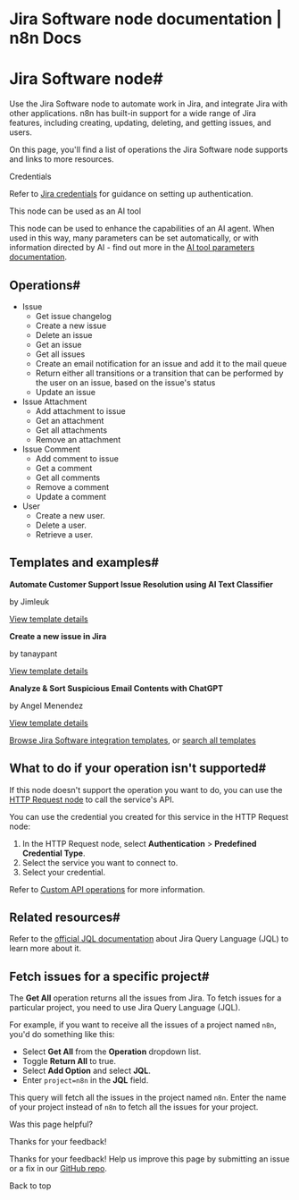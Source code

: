 # Jira Software node documentation | n8n Docs

[ ](https://github.com/n8n-io/n8n-docs/edit/main/docs/integrations/builtin/app-nodes/n8n-nodes-base.jira.md "Edit this page")

# Jira Software node#

Use the Jira Software node to automate work in Jira, and integrate Jira with other applications. n8n has built-in support for a wide range of Jira features, including creating, updating, deleting, and getting issues, and users. 

On this page, you'll find a list of operations the Jira Software node supports and links to more resources.

Credentials

Refer to [Jira credentials](../../credentials/jira/) for guidance on setting up authentication. 

This node can be used as an AI tool

This node can be used to enhance the capabilities of an AI agent. When used in this way, many parameters can be set automatically, or with information directed by AI - find out more in the [AI tool parameters documentation](../../../../advanced-ai/examples/using-the-fromai-function/).

## Operations#

  * Issue
    * Get issue changelog
    * Create a new issue
    * Delete an issue
    * Get an issue
    * Get all issues
    * Create an email notification for an issue and add it to the mail queue
    * Return either all transitions or a transition that can be performed by the user on an issue, based on the issue's status
    * Update an issue
  * Issue Attachment
    * Add attachment to issue
    * Get an attachment
    * Get all attachments
    * Remove an attachment
  * Issue Comment
    * Add comment to issue
    * Get a comment
    * Get all comments
    * Remove a comment
    * Update a comment
  * User
    * Create a new user.
    * Delete a user.
    * Retrieve a user.

## Templates and examples#

**Automate Customer Support Issue Resolution using AI Text Classifier**

by Jimleuk

[View template details](https://n8n.io/workflows/2468-automate-customer-support-issue-resolution-using-ai-text-classifier/)

**Create a new issue in Jira**

by tanaypant

[View template details](https://n8n.io/workflows/459-create-a-new-issue-in-jira/)

**Analyze & Sort Suspicious Email Contents with ChatGPT**

by Angel Menendez

[View template details](https://n8n.io/workflows/2666-analyze-and-sort-suspicious-email-contents-with-chatgpt/)

[Browse Jira Software integration templates](https://n8n.io/integrations/jira-software/), or [search all templates](https://n8n.io/workflows/)

## What to do if your operation isn't supported#

If this node doesn't support the operation you want to do, you can use the [HTTP Request node](../../core-nodes/n8n-nodes-base.httprequest/) to call the service's API.

You can use the credential you created for this service in the HTTP Request node: 

  1. In the HTTP Request node, select **Authentication** > **Predefined Credential Type**.
  2. Select the service you want to connect to.
  3. Select your credential.

Refer to [Custom API operations](../../../custom-operations/) for more information.

## Related resources#

Refer to the [official JQL documentation](https://www.atlassian.com/software/jira/guides/expand-jira/jql) about Jira Query Language (JQL) to learn more about it.

## Fetch issues for a specific project#

The **Get All** operation returns all the issues from Jira. To fetch issues for a particular project, you need to use Jira Query Language (JQL).

For example, if you want to receive all the issues of a project named `n8n`, you'd do something like this:

  * Select **Get All** from the **Operation** dropdown list.
  * Toggle **Return All** to true.
  * Select **Add Option** and select **JQL**.
  * Enter `project=n8n` in the **JQL** field.

This query will fetch all the issues in the project named `n8n`. Enter the name of your project instead of `n8n` to fetch all the issues for your project.

Was this page helpful? 

Thanks for your feedback! 

Thanks for your feedback! Help us improve this page by submitting an issue or a fix in our [GitHub repo](https://github.com/n8n-io/n8n-docs). 

Back to top